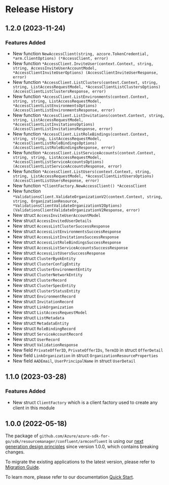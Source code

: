 # Release History

## 1.2.0 (2023-11-24)
### Features Added

- New function `NewAccessClient(string, azcore.TokenCredential, *arm.ClientOptions) (*AccessClient, error)`
- New function `*AccessClient.InviteUser(context.Context, string, string, AccessInviteUserAccountModel, *AccessClientInviteUserOptions) (AccessClientInviteUserResponse, error)`
- New function `*AccessClient.ListClusters(context.Context, string, string, ListAccessRequestModel, *AccessClientListClustersOptions) (AccessClientListClustersResponse, error)`
- New function `*AccessClient.ListEnvironments(context.Context, string, string, ListAccessRequestModel, *AccessClientListEnvironmentsOptions) (AccessClientListEnvironmentsResponse, error)`
- New function `*AccessClient.ListInvitations(context.Context, string, string, ListAccessRequestModel, *AccessClientListInvitationsOptions) (AccessClientListInvitationsResponse, error)`
- New function `*AccessClient.ListRoleBindings(context.Context, string, string, ListAccessRequestModel, *AccessClientListRoleBindingsOptions) (AccessClientListRoleBindingsResponse, error)`
- New function `*AccessClient.ListServiceAccounts(context.Context, string, string, ListAccessRequestModel, *AccessClientListServiceAccountsOptions) (AccessClientListServiceAccountsResponse, error)`
- New function `*AccessClient.ListUsers(context.Context, string, string, ListAccessRequestModel, *AccessClientListUsersOptions) (AccessClientListUsersResponse, error)`
- New function `*ClientFactory.NewAccessClient() *AccessClient`
- New function `*ValidationsClient.ValidateOrganizationV2(context.Context, string, string, OrganizationResource, *ValidationsClientValidateOrganizationV2Options) (ValidationsClientValidateOrganizationV2Response, error)`
- New struct `AccessInviteUserAccountModel`
- New struct `AccessInvitedUserDetails`
- New struct `AccessListClusterSuccessResponse`
- New struct `AccessListEnvironmentsSuccessResponse`
- New struct `AccessListInvitationsSuccessResponse`
- New struct `AccessListRoleBindingsSuccessResponse`
- New struct `AccessListServiceAccountsSuccessResponse`
- New struct `AccessListUsersSuccessResponse`
- New struct `ClusterByokEntity`
- New struct `ClusterConfigEntity`
- New struct `ClusterEnvironmentEntity`
- New struct `ClusterNetworkEntity`
- New struct `ClusterRecord`
- New struct `ClusterSpecEntity`
- New struct `ClusterStatusEntity`
- New struct `EnvironmentRecord`
- New struct `InvitationRecord`
- New struct `LinkOrganization`
- New struct `ListAccessRequestModel`
- New struct `ListMetadata`
- New struct `MetadataEntity`
- New struct `RoleBindingRecord`
- New struct `ServiceAccountRecord`
- New struct `UserRecord`
- New struct `ValidationResponse`
- New field `PrivateOfferID`, `PrivateOfferIDs`, `TermID` in struct `OfferDetail`
- New field `LinkOrganization` in struct `OrganizationResourceProperties`
- New field `AADEmail`, `UserPrincipalName` in struct `UserDetail`


## 1.1.0 (2023-03-28)
### Features Added

- New struct `ClientFactory` which is a client factory used to create any client in this module


## 1.0.0 (2022-05-18)

The package of `github.com/Azure/azure-sdk-for-go/sdk/resourcemanager/confluent/armconfluent` is using our [next generation design principles](https://azure.github.io/azure-sdk/general_introduction.html) since version 1.0.0, which contains breaking changes.

To migrate the existing applications to the latest version, please refer to [Migration Guide](https://aka.ms/azsdk/go/mgmt/migration).

To learn more, please refer to our documentation [Quick Start](https://aka.ms/azsdk/go/mgmt).